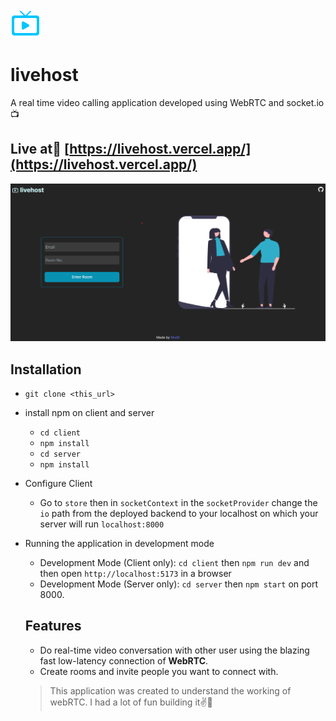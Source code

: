 ![livehost-logo](assets/livehost.svg)

# livehost

A real time video calling application developed using WebRTC and socket.io📺

## Live at🚀 [https://livehost.vercel.app/](https://livehost.vercel.app/)

![ui](/assets/ui.png)

## Installation

- `git clone <this_url>`
- install npm on client and server
  - `cd client`
  - `npm install`
  - `cd server`
  - `npm install`
- Configure Client
  - Go to `store` then in `socketContext` in the `socketProvider` change the `io` path from the deployed backend to your localhost on which your server will run `localhost:8000`
- Running the application in development mode

  - Development Mode (Client only): `cd client` then `npm run dev` and then open `http://localhost:5173` in a browser
  - Development Mode (Server only): `cd server` then `npm start` on port 8000.

  ## Features

  - Do real-time video conversation with other user using the blazing fast low-latency connection of **WebRTC**.
  - Create rooms and invite people you want to connect with.

  > This application was created to understand the working of webRTC. I had a lot of fun building it✌️🚀
